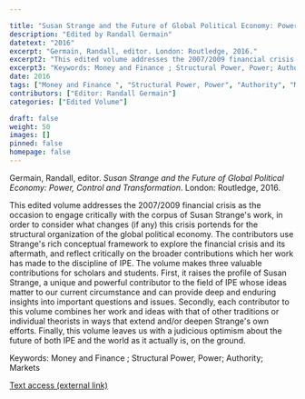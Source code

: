 ```yaml
---

title: "Susan Strange and the Future of Global Political Economy: Power, Control and Transformation"
description: "Edited by Randall Germain"
datetext: "2016"
excerpt: "Germain, Randall, editor. London: Routledge, 2016."
excerpt2: "This edited volume addresses the 2007/2009 financial crisis as the occasion to engage critically with the corpus of Susan Strange's work, in order to consider what changes (if any) this crisis portends for the structural organization of the global political economy. The contributors use Strange's rich conceptual framework to explore the financial crisis and its aftermath, and reflect critically on the broader contributions which her work has made to the discipline of IPE. The volume makes three valuable contributions for scholars and students. First, it raises the profile of Susan Strange, a unique and powerful contributor to the field of IPE whose ideas matter to our current circumstance and can provide deep and enduring insights into important questions and issues. Secondly, each contributor to this volume combines her work and ideas with that of other traditions or individual theorists in ways that extend and/or deepen Strange's own efforts. Finally, this volume leaves us with a judicious optimism about the future of both IPE and the world as it actually is, on the ground."
excerpt3: "Keywords: Money and Finance ; Structural Power, Power; Authority; Markets"
date: 2016
tags: ["Money and Finance ", "Structural Power, Power", "Authority", "Markets", "Strange-Influenced Works", "2010's"]
contributors: ["Editor: Randall Germain"]
categories: ["Edited Volume"]

draft: false
weight: 50
images: []
pinned: false
homepage: false
---
```


Germain, Randall, editor. *Susan Strange and the Future of Global Political Economy: Power, Control and Transformation*. London: Routledge, 2016.

This edited volume addresses the 2007/2009 financial crisis as the occasion to engage critically with the corpus of Susan Strange's work, in order to consider what changes (if any) this crisis portends for the structural organization of the global political economy. The contributors use Strange's rich conceptual framework to explore the financial crisis and its aftermath, and reflect critically on the broader contributions which her work has made to the discipline of IPE. The volume makes three valuable contributions for scholars and students. First, it raises the profile of Susan Strange, a unique and powerful contributor to the field of IPE whose ideas matter to our current circumstance and can provide deep and enduring insights into important questions and issues. Secondly, each contributor to this volume combines her work and ideas with that of other traditions or individual theorists in ways that extend and/or deepen Strange's own efforts. Finally, this volume leaves us with a judicious optimism about the future of both IPE and the world as it actually is, on the ground.

Keywords: Money and Finance ; Structural Power, Power; Authority; Markets

[Text access (external link)](https://www.worldcat.org/title/948603852)
